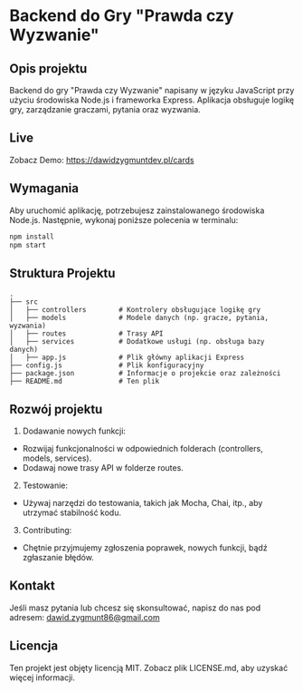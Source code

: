 # Backend do Gry "Prawda czy Wyzwanie"

## Opis projektu
Backend do gry "Prawda czy Wyzwanie" napisany w języku JavaScript przy użyciu środowiska Node.js i frameworka Express. Aplikacja obsługuje logikę gry, zarządzanie graczami, pytania oraz wyzwania.

## Live
Zobacz Demo: https://dawidzygmuntdev.pl/cards

## Wymagania
Aby uruchomić aplikację, potrzebujesz zainstalowanego środowiska Node.js. Następnie, wykonaj poniższe polecenia w terminalu:

```bash
npm install
npm start
```

## Struktura Projektu
```
.
├── src
│   ├── controllers        # Kontrolery obsługujące logikę gry
│   ├── models             # Modele danych (np. gracze, pytania, wyzwania)
│   ├── routes             # Trasy API
│   ├── services           # Dodatkowe usługi (np. obsługa bazy danych)
│   ├── app.js             # Plik główny aplikacji Express
├── config.js              # Plik konfiguracyjny
├── package.json           # Informacje o projekcie oraz zależności
├── README.md              # Ten plik
```

## Rozwój projektu

1. Dodawanie nowych funkcji:

- Rozwijaj funkcjonalności w odpowiednich folderach (controllers, models, services).
- Dodawaj nowe trasy API w folderze routes.
2. Testowanie:
- Używaj narzędzi do testowania, takich jak Mocha, Chai, itp., aby utrzymać stabilność kodu.
3. Contributing:
- Chętnie przyjmujemy zgłoszenia poprawek, nowych funkcji, bądź zgłaszanie błędów.

## Kontakt

Jeśli masz pytania lub chcesz się skonsultować, napisz do nas pod adresem: dawid.zygmunt86@gmail.com

## Licencja
Ten projekt jest objęty licencją MIT. Zobacz plik LICENSE.md, aby uzyskać więcej informacji.
